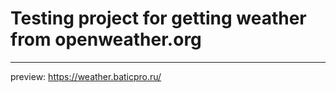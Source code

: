 # Testing project for getting weather from openweather.org
-----------
preview: https://weather.baticpro.ru/
